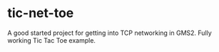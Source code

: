 # tic-net-toe
A good started project for getting into TCP networking in GMS2. Fully working Tic Tac Toe example.
